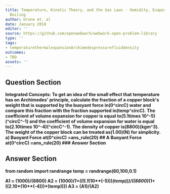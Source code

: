 ```yaml
---
title: Temperature, Kinetic Theory, and the Gas Laws - Humidity, Evaporation, and
  Boiling
author: Urone et. al
date: January 2018
editor: ''
source: https://github.com/openwebwork/webwork-open-problem-library
type: ''
tags:
- temperaturethermalexpansionArchimedespressurefluiddensity
outcomes:
- TBD
assets: ''
---
```


## Question Section 

<b>
<b>Integrated Concepts:<b> To get an idea of the small effect that temperature has on Archimedes' principle, calculate the fraction of a copper block's weight that is supported by the buoyant force in(0^circC) water and compare this fraction with the fraction supported in(temp^circC). The coefficient of volume expansion for copper is equal to(5.1times 10^-5)(^circC^-1) and the coefficient of volume expansion for water is equal to(2.10times 10^-4)(^circC^-1). The density of copper is(8800)(kgm^3). The weight of the copper block can be treated as(1.00)(N) for simplicity.
a) Buoyant Force at(0^circC) =ans_rule(20)
## A
Buoyant Force at(0^circC) =ans_rule(20)
### Answer Section


## Answer Section

from random import randrange
temp = randrange(60,100,0.1)

A1 = (1000)/(8800)
A2 = (1000)*(1+((5.1*(10**(-5)))*(temp)))/((8800)*(1+((2.10*(10**(-4)))*(temp))))
A3 = (A1)/(A2)